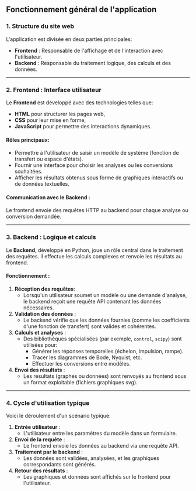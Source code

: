 ## Fonctionnement général de l'application

### 1. **Structure du site web**
L'application est divisée en deux parties principales:
- **Frontend** : Responsable de l'affichage et de l'interaction avec l'utilisateur.
- **Backend** : Responsable du traitement logique, des calculs et des données.

---

### 2. **Frontend : Interface utilisateur**
Le **Frontend** est développé avec des technologies telles que:
- **HTML** pour structurer les pages web,
- **CSS** pour leur mise en forme,
- **JavaScript** pour permettre des interactions dynamiques.

#### Rôles principaux:
- Permettre à l'utilisateur de saisir un modèle de système (fonction de transfert ou espace d'états).
- Fournir une interface pour choisir les analyses ou les conversions souhaitées.
- Afficher les résultats obtenus sous forme de graphiques interactifs ou de données textuelles.

#### Communication avec le Backend :
Le frontend envoie des requêtes HTTP au backend pour chaque analyse ou conversion demandée.

---

### 3. **Backend : Logique et calculs**
Le **Backend**, développé en Python, joue un rôle central dans le traitement des requêtes. Il effectue les calculs complexes et renvoie les résultats au frontend.

#### Fonctionnement :
1. **Réception des requêtes**: 
   - Lorsqu'un utilisateur soumet un modèle ou une demande d'analyse, le backend reçoit une requête API contenant les données nécessaires.
2. **Validation des données** :
   - Le backend vérifie que les données fournies (comme les coefficients d'une fonction de transfert) sont valides et cohérentes.
3. **Calculs et analyses** :
   - Des bibliothèques spécialisées (par exemple, `control`, `scipy`) sont utilisées pour:
     - Générer les réponses temporelles (échelon, impulsion, rampe).
     - Tracer les diagrammes de Bode, Nyquist, etc.
     - Effectuer les conversions entre modèles.
4. **Envoi des résultats** :
   - Les résultats (graphes ou données) sont renvoyés au frontend sous un format exploitable (fichiers graphiques svg).

---

### 4. **Cycle d'utilisation typique**
Voici le déroulement d'un scénario typique:
1. **Entrée utilisateur** :
   - L'utilisateur entre les paramètres du modèle dans un formulaire.
2. **Envoi de la requête** :
   - Le frontend envoie les données au backend via une requête API.
3. **Traitement par le backend** :
   - Les données sont validées, analysées, et les graphiques correspondants sont générés.
4. **Retour des résultats** :
   - Les graphiques et données sont affichés sur le frontend pour l'utilisateur.
